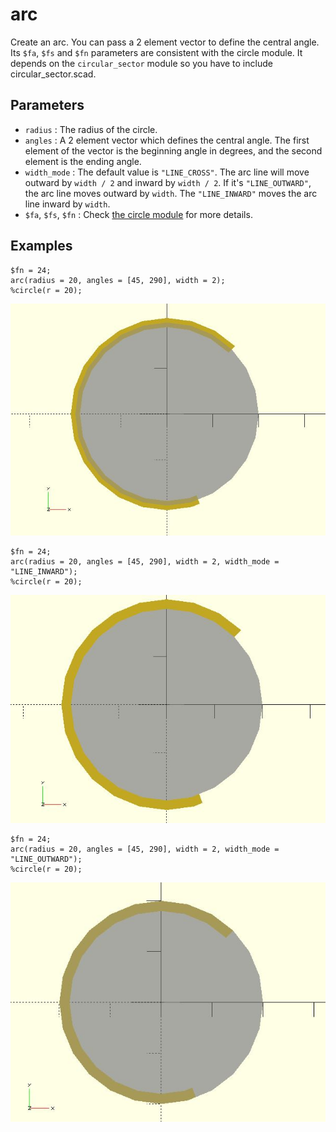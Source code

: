 # arc

Create an arc. You can pass a 2 element vector to define the central angle. Its `$fa`, `$fs` and `$fn` parameters are consistent with the circle module. It depends on the `circular_sector` module so you have to include circular_sector.scad.

## Parameters

- `radius` : The radius of the circle.
- `angles` : A 2 element vector which defines the central angle. The first element of the vector is the beginning angle in degrees, and the second element is the ending angle.
- `width_mode` : The default value is `"LINE_CROSS"`. The arc line will move outward by `width / 2` and inward by `width / 2`. If it's `"LINE_OUTWARD"`, the arc line moves outward by `width`. The `"LINE_INWARD"` moves the arc line inward by `width`.
- `$fa`, `$fs`, `$fn` : Check [the circle module](https://en.wikibooks.org/wiki/OpenSCAD_User_Manual/Using_the_2D_Subsystem#circle) for more details.


## Examples
    
    $fn = 24;
    arc(radius = 20, angles = [45, 290], width = 2);
    %circle(r = 20); 

![arc](images/lib-arc-1.JPG)

    $fn = 24;
    arc(radius = 20, angles = [45, 290], width = 2, width_mode = "LINE_INWARD");
    %circle(r = 20); 

![arc](images/lib-arc-2.JPG)

    $fn = 24;
    arc(radius = 20, angles = [45, 290], width = 2, width_mode = "LINE_OUTWARD");
    %circle(r = 20); 

![arc](images/lib-arc-3.JPG)



